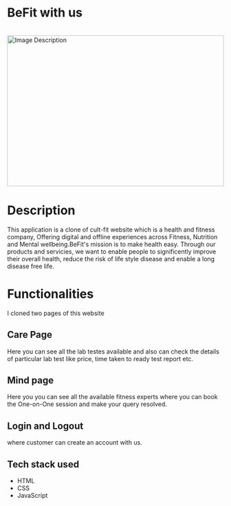 # BeFit with us
<br>

<img src="https://thumbs.dreamstime.com/b/sport-fitness-lifestyle-people-concept-smiling-man-woman-stretching-gym-147152548.jpg" alt="Image Description" width="100%" height="350">

# Description
This application is a clone of cult-fit website which is a health and fitness company, Offering digital and offline experiences across Fitness, Nutrition and Mental wellbeing.BeFit's mission is to make health easy. Through our products and servicies, we want to enable people to significently improve their overall health, reduce the risk of life style disease and enable a long disease free life.

# Functionalities
 I cloned two pages of this website
 ## Care Page
  Here you can see all the lab testes available and also can check the details of particular lab test like price, time taken to ready test report etc.
 ## Mind page
  Here you you can see all the available fitness experts where you can book the One-on-One session and make your query resolved.
  
  ## Login and Logout
  where customer can create an account with us.

## Tech stack used
- HTML
- CSS
- JavaScript
